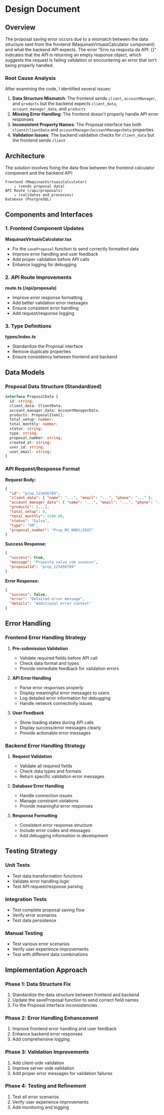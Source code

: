 # Design Document

## Overview

The proposal saving error occurs due to a mismatch between the data structure sent from the frontend (MaquinasVirtuaisCalculator component) and what the backend API expects. The error "Erro na resposta da API: {}" indicates that the API is returning an empty response object, which suggests the request is failing validation or encountering an error that isn't being properly handled.

### Root Cause Analysis

After examining the code, I identified several issues:

1. **Data Structure Mismatch**: The frontend sends `client`, `accountManager`, and `products` but the backend expects `client_data`, `account_manager_data`, and `products`
2. **Missing Error Handling**: The frontend doesn't properly handle API error responses
3. **Inconsistent Property Names**: The Proposal interface has both `client`/`clientData` and `accountManager`/`accountManagerData` properties
4. **Validation Issues**: The backend validation checks for `client_data` but the frontend sends `client`

## Architecture

The solution involves fixing the data flow between the frontend calculator component and the backend API:

```
Frontend (MaquinasVirtuaisCalculator) 
    ↓ (sends proposal data)
API Route (/api/proposals) 
    ↓ (validates and processes)
Database (PostgreSQL)
```

## Components and Interfaces

### 1. Frontend Component Updates

**MaquinasVirtuaisCalculator.tsx**
- Fix the `saveProposal` function to send correctly formatted data
- Improve error handling and user feedback
- Add proper validation before API calls
- Enhance logging for debugging

### 2. API Route Improvements

**route.ts (/api/proposals)**
- Improve error response formatting
- Add better validation error messages
- Ensure consistent error handling
- Add request/response logging

### 3. Type Definitions

**types/index.ts**
- Standardize the Proposal interface
- Remove duplicate properties
- Ensure consistency between frontend and backend

## Data Models

### Proposal Data Structure (Standardized)

```typescript
interface ProposalData {
  id: string;
  client_data: ClientData;
  account_manager_data: AccountManagerData;
  products: ProposalItem[];
  total_setup: number;
  total_monthly: number;
  status: string;
  type: string;
  proposal_number: string;
  created_at: string;
  user_id: string;
  user_email: string;
}
```

### API Request/Response Format

**Request Body:**
```json
{
  "id": "prop_123456789",
  "client_data": { "name": "...", "email": "...", "phone": "..." },
  "account_manager_data": { "name": "...", "email": "...", "phone": "..." },
  "products": [...],
  "total_setup": 0,
  "total_monthly": 1500.00,
  "status": "Salva",
  "type": "VM",
  "proposal_number": "Prop_MV_0001/2025"
}
```

**Success Response:**
```json
{
  "success": true,
  "message": "Proposta salva com sucesso",
  "proposalId": "prop_123456789"
}
```

**Error Response:**
```json
{
  "success": false,
  "error": "Detailed error message",
  "details": "Additional error context"
}
```

## Error Handling

### Frontend Error Handling Strategy

1. **Pre-submission Validation**
   - Validate required fields before API call
   - Check data format and types
   - Provide immediate feedback for validation errors

2. **API Error Handling**
   - Parse error responses properly
   - Display meaningful error messages to users
   - Log detailed error information for debugging
   - Handle network connectivity issues

3. **User Feedback**
   - Show loading states during API calls
   - Display success/error messages clearly
   - Provide actionable error messages

### Backend Error Handling Strategy

1. **Request Validation**
   - Validate all required fields
   - Check data types and formats
   - Return specific validation error messages

2. **Database Error Handling**
   - Handle connection issues
   - Manage constraint violations
   - Provide meaningful error responses

3. **Response Formatting**
   - Consistent error response structure
   - Include error codes and messages
   - Add debugging information in development

## Testing Strategy

### Unit Tests
- Test data transformation functions
- Validate error handling logic
- Test API request/response parsing

### Integration Tests
- Test complete proposal saving flow
- Verify error scenarios
- Test data persistence

### Manual Testing
- Test various error scenarios
- Verify user experience improvements
- Test with different data combinations

## Implementation Approach

### Phase 1: Data Structure Fix
1. Standardize the data structure between frontend and backend
2. Update the saveProposal function to send correct field names
3. Fix the Proposal interface inconsistencies

### Phase 2: Error Handling Enhancement
1. Improve frontend error handling and user feedback
2. Enhance backend error responses
3. Add comprehensive logging

### Phase 3: Validation Improvements
1. Add client-side validation
2. Improve server-side validation
3. Add proper error messages for validation failures

### Phase 4: Testing and Refinement
1. Test all error scenarios
2. Verify user experience improvements
3. Add monitoring and logging